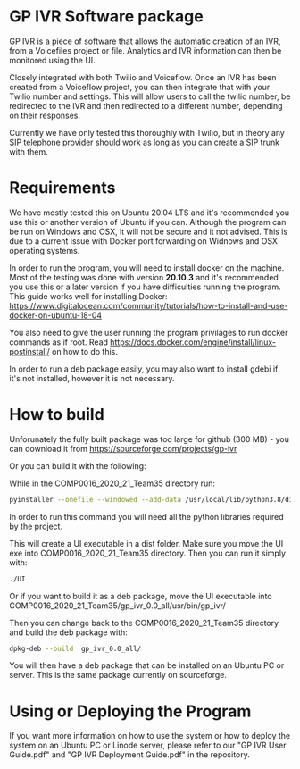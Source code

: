 # GP IVR Software package

GP IVR is a piece of software that allows the automatic creation of an IVR, from a Voicefiles project or file. Analytics and IVR information can then be monitored using the UI.

Closely integrated with both Twilio and Voiceflow. Once an IVR has been created from a Voiceflow project, you can then integrate that with your Twilio number and settings. This will allow users to call the twilio number, be redirected to the IVR and then redirected to a different number, depending on their responses.

Currently we have only tested this thoroughly with Twilio, but in theory any SIP telephone provider should work as long as you can create a SIP trunk with them.

# Requirements

We have mostly tested this on Ubuntu 20.04 LTS and it's recommended you use this or another version of Ubuntu if you can. Although the program can be run on Windows and OSX, it will not be secure and it not advised. This is due to a current issue with Docker port forwarding on Widnows and OSX operating systems.

In order to run the program, you will need to install docker on the machine. Most of the testing was done with version **20.10.3** and it's recommended you use this or a later version if you have difficulties running the program.
This guide works well for installing Docker:
https://www.digitalocean.com/community/tutorials/how-to-install-and-use-docker-on-ubuntu-18-04

You also need to give the user running the program privilages to run docker commands as if root.
Read https://docs.docker.com/engine/install/linux-postinstall/ on how to do this.

In order to run a deb package easily, you may also want to install gdebi if it's not installed, however it is not necessary.

# How to build

Unforunately the fully built package was too large for github (300 MB) - you can download it from https://sourceforge.com/projects/gp-ivr

Or you can build it with the following:

While in the COMP0016_2020_21_Team35 directory run:

```sh
pyinstaller --onefile --windowed --add-data /usr/local/lib/python3.8/dist-packages/librosa/util/example_data:librosa/util/example_data --hidden-import="sklearn.utils._weight_vector" --hidden-import="scipy.special.cython_special" voiceflow_to_json/ui_modules/UI.py
```
In order to run this command you will need all the python libraries required by the project.

This will create a UI executable in a dist folder. Make sure you move the UI exe into COMP0016_2020_21_Team35 directory. Then you can run it simply with:

```sh
./UI
```

Or if you want to build it as a deb package, move the UI executable into COMP0016_2020_21_Team35/gp_ivr_0.0_all/usr/bin/gp_ivr/

Then you can change back to the COMP0016_2020_21_Team35 directory and build the deb package with:

```sh
dpkg-deb --build  gp_ivr_0.0_all/
```

You will then have a deb package that can be installed on an Ubuntu PC or server. This is the same package currently on sourceforge.

# Using or Deploying the Program

If you want more information on how to use the system or how to deploy the system on an Ubuntu PC or Linode server, please refer to our "GP IVR User Guide.pdf" and "GP IVR Deployment Guide.pdf" in the repository.
